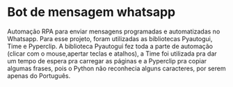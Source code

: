 # Bot de mensagem whatsapp

Automação RPA para enviar mensagens programadas e automatizadas no Whatsapp. Para esse projeto, foram utilizadas as bibliotecas Pyautogui, Time e Pyperclip. A biblioteca Pyautogui fez toda a parte de automação (clicar com o mouse,apertar teclas e atalhos), a Time foi utilizada pra dar um tempo de espera pra carregar as páginas e a Pyperclip pra copiar algumas frases, pois o Python não reconhecia alguns caracteres, por serem apenas do Português.
